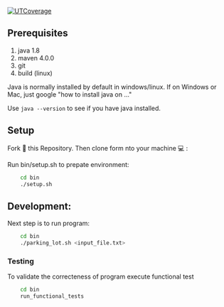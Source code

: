 [![UTCoverage]()]()

## Prerequisites
1. java 1.8
2. maven 4.0.0
3. git
3. build (linux)

Java is normally installed by default in windows/linux. If on Windows or Mac,
just google "how to install java on ..."

Use `java --version` to see if you have java installed.


## Setup

Fork 🍴 this Repository. Then clone form nto your machine 💻 :

Run bin/setup.sh to prepate environment:
```bash
    cd bin
    ./setup.sh
```
## Development:

Next step is to run program:
```bash
    cd bin
    ./parking_lot.sh <input_file.txt>
```

### Testing
To validate the correcteness of program execute functional test
```bash
    cd bin
    run_functional_tests
```

